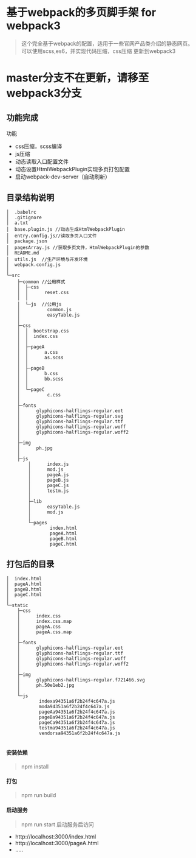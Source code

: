 # 基于webpack的多页脚手架 for webpack3
> 这个完全基于webpack的配置，适用于一些官网产品类介绍的静态网页。可以使用scss,es6，并实现代码压缩，css压缩
>更新到webpack3

# master分支不在更新，请移至webpack3分支
## 功能完成
 功能  
- css压缩，scss编译
- js压缩
- 动态读取入口配置文件
- 动态设置HtmlWebpackPlugin实现多页打包配置
- 启动webpack-dev-server（自动刷新）

## 目录结构说明
```
│  .babelrc
│  .gitignore
│  a.txt
│  base.plugin.js //动态生成HtmlWebpackPlugin
│  entry.config.js//读取多页入口文件
│  package.json
│  pagesArray.js //获取多页文件，HtmlWebpackPlugin的参数
│  README.md
│  utils.js  //生产环境与开发环境
│  webpack.config.js
│  
└─src
    ├─common //公用样式
    │  ├─css
    │  │      reset.css
    │  │      
    │  └─js  //公用js
    │          common.js
    │          easyTable.js
    │          
    ├─css
    │  │  bootstrap.css
    │  │  index.css
    │  │  
    │  ├─pageA
    │  │      a.css
    │  │      as.scss
    │  │      
    │  ├─pageB
    │  │      b.css
    │  │      bb.scss
    │  │      
    │  └─pageC
    │          c.css
    │          
    ├─fonts
    │      glyphicons-halflings-regular.eot
    │      glyphicons-halflings-regular.svg
    │      glyphicons-halflings-regular.ttf
    │      glyphicons-halflings-regular.woff
    │      glyphicons-halflings-regular.woff2
    │      
    ├─img
    │      ph.jpg
    │      
    ├─js
        │      index.js
        │      mod.js
        │      pageA.js
        │      pageB.js
        │      pageC.js
        │      testm.js
        │      
        ├─lib
        │      easyTable.js
        │      mod.js
        │      
        └─pages
                index.html
                pageA.html
                pageB.html
                pageC.html
```
## 打包后的目录
```
│  index.html
│  pageA.html
│  pageB.html
│  pageC.html
│  
└─static
    ├─css
    │      index.css
    │      index.css.map
    │      pageA.css
    │      pageA.css.map
    │      
    ├─fonts
    │      glyphicons-halflings-regular.eot
    │      glyphicons-halflings-regular.ttf
    │      glyphicons-halflings-regular.woff
    │      glyphicons-halflings-regular.woff2
    │      
    ├─img
    │      glyphicons-halflings-regular.f721466.svg
    │      ph.50e1eb2.jpg
    │      
    └─js
            indexa94351a6f2b24f4c647a.js
            moda94351a6f2b24f4c647a.js
            pageAa94351a6f2b24f4c647a.js
            pageBa94351a6f2b24f4c647a.js
            pageCa94351a6f2b24f4c647a.js
            testma94351a6f2b24f4c647a.js
            vendorsa94351a6f2b24f4c647a.js
            
```
#### 安装依赖
> npm install
#### 打包
> npm run build
#### 启动服务
> npm run start
>启动服务后访问
- http://localhost:3000/index.html
- http://localhost:3000/pageA.html
- .....
